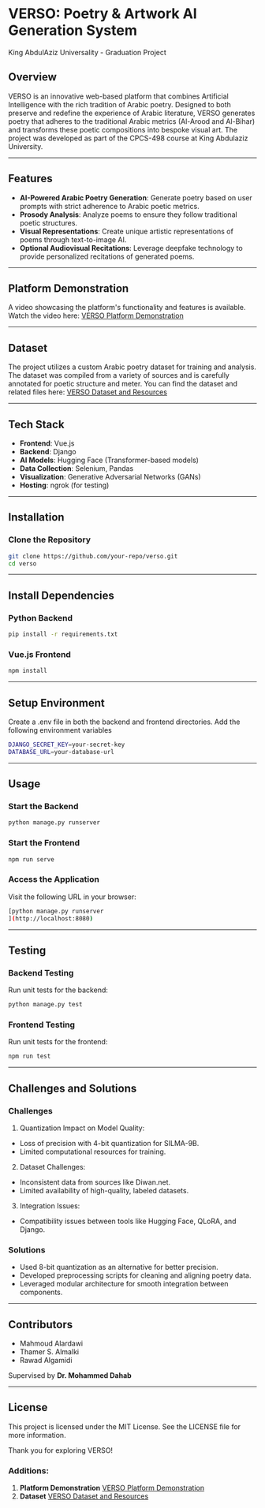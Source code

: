 # VERSO: Poetry & Artwork AI Generation System
 King AbdulAziz Universality - Graduation Project

## Overview
VERSO is an innovative web-based platform that combines Artificial Intelligence with the rich tradition of Arabic poetry. Designed to both preserve and redefine the experience of Arabic literature, VERSO generates poetry that adheres to the traditional Arabic metrics (Al-Arood and Al-Bihar) and transforms these poetic compositions into bespoke visual art. The project was developed as part of the CPCS-498 course at King Abdulaziz University.

---

## Features
- **AI-Powered Arabic Poetry Generation**: Generate poetry based on user prompts with strict adherence to Arabic poetic metrics.
- **Prosody Analysis**: Analyze poems to ensure they follow traditional poetic structures.
- **Visual Representations**: Create unique artistic representations of poems through text-to-image AI.
- **Optional Audiovisual Recitations**: Leverage deepfake technology to provide personalized recitations of generated poems.

---

## Platform Demonstration
A video showcasing the platform's functionality and features is available. Watch the video here:
[VERSO Platform Demonstration](https://drive.google.com/drive/folders/1inscodaQr3BnO2pMziO6ZPm79E7PBIMS?usp=sharing)

---

## Dataset
The project utilizes a custom Arabic poetry dataset for training and analysis. The dataset was compiled from a variety of sources and is carefully annotated for poetic structure and meter. You can find the dataset and related files here:
[VERSO Dataset and Resources](https://drive.google.com/drive/folders/1inscodaQr3BnO2pMziO6ZPm79E7PBIMS?usp=sharing)

---

## Tech Stack
- **Frontend**: Vue.js
- **Backend**: Django
- **AI Models**: Hugging Face (Transformer-based models)
- **Data Collection**: Selenium, Pandas
- **Visualization**: Generative Adversarial Networks (GANs)
- **Hosting**: ngrok (for testing)

---

## Installation

### Clone the Repository
```bash
git clone https://github.com/your-repo/verso.git
cd verso
```

---

## Install Dependencies

### Python Backend
```bash
pip install -r requirements.txt
```

### Vue.js Frontend
```bash
npm install
```

---

## Setup Environment
Create a .env file in both the backend and frontend directories.
Add the following environment variables
```bash
DJANGO_SECRET_KEY=your-secret-key
DATABASE_URL=your-database-url
```

---

## Usage

### Start the Backend
```bash
python manage.py runserver
```

### Start the Frontend
```bash
npm run serve
```

### Access the Application
Visit the following URL in your browser:
```bash
[python manage.py runserver
](http://localhost:8080)
```

---

## Testing

### Backend Testing
Run unit tests for the backend:
```bash
python manage.py test
```

### Frontend Testing
Run unit tests for the frontend:
```bash
npm run test
```

---

## Challenges and Solutions

### Challenges
1. Quantization Impact on Model Quality:
 - Loss of precision with 4-bit quantization for SILMA-9B.
 - Limited computational resources for training.


2. Dataset Challenges:
 - Inconsistent data from sources like Diwan.net.
 - Limited availability of high-quality, labeled datasets.

   
3. Integration Issues:
 - Compatibility issues between tools like Hugging Face, QLoRA, and Django.

### Solutions
- Used 8-bit quantization as an alternative for better precision.
- Developed preprocessing scripts for cleaning and aligning poetry data.
- Leveraged modular architecture for smooth integration between components.

---

## Contributors
- Mahmoud Alardawi
- Thamer S. Almalki
- Rawad Algamidi
  
Supervised by **Dr. Mohammed Dahab**

---

## License
This project is licensed under the MIT License. See the LICENSE file for more information.


Thank you for exploring VERSO!

### Additions:
1. **Platform Demonstration** [VERSO Platform Demonstration](https://drive.google.com/drive/folders/1inscodaQr3BnO2pMziO6ZPm79E7PBIMS?usp=sharing)
2. **Dataset** [VERSO Dataset and Resources](https://drive.google.com/drive/folders/1inscodaQr3BnO2pMziO6ZPm79E7PBIMS?usp=sharing)












